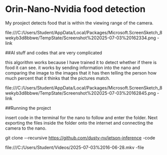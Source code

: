 # Orin-Nano-Nvidia food detection

My prooject detects food that is within the viewing range of the camera.

file:///C:/Users/Student/AppData/Local/Packages/Microsoft.ScreenSketch_8wekyb3d8bbwe/TempState/Screenshot%202025-07-03%20162334.png -link

##AI stuff and codes that are very complicated

this algorithm works because I have trained it to detect whether if there is food it can see. it works by sending information into the nano and comparing the image to the images that it has then telling the person how much percent that it thinks that the pictures match.

file:///C:/Users/Student/AppData/Local/Packages/Microsoft.ScreenSketch_8wekyb3d8bbwe/TempState/Screenshot%202025-07-03%20162845.png -link

##Running the project

insert code in the terminal for the nano to follow and enter the folder. Next exporting the files inside the folder onto the internet and connecting the camera to the nano.

git clone --recursive https://github.com/dusty-nv/jetson-inference -code

file:///C:/Users/Student/Videos/2025-07-03%2016-06-28.mkv -file
